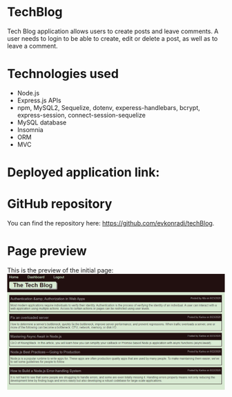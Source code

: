 # TechBlog

Tech Blog application allows users to create posts and leave comments. A user needs to login to be able to create, edit or delete a post, as well as to leave a comment.

# Technologies used

* Node.js
* Express.js APIs
* npm, MySQL2, Sequelize, dotenv, experess-handlebars, bcrypt, express-session, connect-session-sequelize
* MySQL database
* Insomnia
* ORM
* MVC

# Deployed application link:



# GitHub repository

You can find the repository here: https://github.com/evkonradi/techBlog.

# Page preview

This is the preview of the initial page:
<img src="./PagePreview.JPG">
